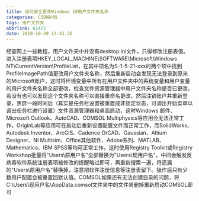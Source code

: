 ```yaml
---
title: 如何安全更改Windows 10用户文件夹名称
categories: CSDN补档
tags: 用户文件夹
abbrlink: 61472
date: 2019-10-29 14:41:36
---
```


经查网上一些教程，用户文件夹中并没有desktop.ini文件，只得修改注册表值。进入注册表项HKEY_LOCAL_MACHINE\SOFTWARE\Microsoft\Windows NT\CurrentVersion\ProfileList，在其中项名为S-1-5-21-xxx的两个项中找到ProfileImagePath值更改用户文件夹名称，然后重新启动会发现无法登录到原来的Microsoft账户，这时将环境变量中所有在用户文件夹中的系统变量和用户变量的用户文件夹名称全部更改，检查文件资源管理器中用户文件夹名称是否已更改，若没有也可以发现这个文件夹名称可以直接重命名更改，然后注销账户并重新登录，黑屏一段时间后（其实是任务栏设置被重置成非锁定状态，可调出开始菜单以调出任务栏进行设置）文件资源管理器和桌面启动，这时Windows 邮件、Microsoft Outlook、AutoCAD、COMSOL Multiphysics等应用会无法正常工作，OriginLab等应用可在启动后重新设置配置文件而正常工作，而SolidWorks、Autodesk Inventor、ArcGIS、Cadence OrCAD、Gaussian、Altium Designer、NI Multisim、Office其他软件、Adobe系列、MATLAB、Mathematica、IBM SPSS等均可正常工作。这时使用Registry Toolkit或Registry Workshop批量将"Users\原用户名"全部替换为"Users\现用户名"，中间会触发反病毒软件系统注册表项被修改的提醒略过即可，再重新搜索一遍，将遗漏的"Users\原用户名"替换掉，注意把软件注册信息等注册表留下。操作后只有少数用户配置会被重置回默认值。COMSOL如果还有无法创建目录的问题，将C:\Users\现用户名\AppData\.comsol文件夹中的文件夹删掉重新启动COMSOL即可